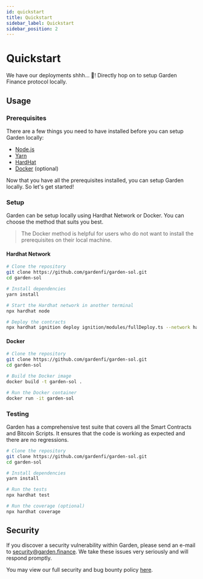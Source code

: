 ```yaml
---
id: quickstart
title: Quickstart
sidebar_label: Quickstart
sidebar_position: 2
---
```


# Quickstart

We have our deployments shhh... 🤫! Directly hop on to setup Garden Finance protocol locally.

## Usage

### Prerequisites

There are a few things you need to have installed before you can setup Garden locally:

- [Node.js](https://nodejs.org/en/download/)
- [Yarn](https://yarnpkg.com/getting-started/install/)
- [HardHat](https://hardhat.org/hardhat-runner/docs/getting-started/)
- [Docker](https://docs.docker.com/get-docker/) (optional)

Now that you have all the prerequisites installed, you can setup Garden locally. So let's get started!

### Setup

Garden can be setup locally using Hardhat Network or Docker. You can choose the method that suits you best.

> The Docker method is helpful for users who do not want to install the prerequisites on their local machine.

#### Hardhat Network

```bash
# Clone the repository
git clone https://github.com/gardenfi/garden-sol.git
cd garden-sol

# Install dependencies
yarn install

# Start the Hardhat network in another terminal
npx hardhat node

# Deploy the contracts
npx hardhat ignition deploy ignition/modules/fullDeploy.ts --network hardhat --reset
```

#### Docker

```bash
# Clone the repository
git clone https://github.com/gardenfi/garden-sol.git
cd garden-sol

# Build the Docker image
docker build -t garden-sol .

# Run the Docker container
docker run -it garden-sol
```

### Testing

Garden has a comprehensive test suite that covers all the Smart Contracts and Bitcoin Scripts. It ensures that the code is working as expected and there are no regressions.

```bash
# Clone the repository
git clone https://github.com/gardenfi/garden-sol.git
cd garden-sol

# Install dependencies
yarn install

# Run the tests
npx hardhat test

# Run the coverage (optional)
npx hardhat coverage
```

## Security

If you discover a security vulnerability within Garden, please send an e-mail to [security@garden.finance](mailto:security@garden.finance). We take these issues very seriously and will respond promptly.

You may view our full security and bug bounty policy [here](https://docs.garden.finance/home/security/bug-bounty).
